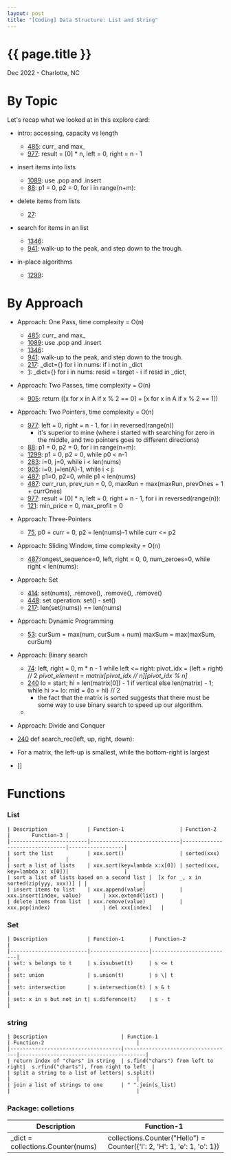 ```yaml
---
layout: post
title: "[Coding] Data Structure: List and String"
---
```


{{ page.title }}
================

<p class="meta">Dec 2022 - Charlotte, NC</p>

# By Topic

Let's recap what we looked at in this explore card:

- intro: accessing, capacity vs length
  - [485](https://leetcode.com/problems/max-consecutive-ones/): curr_ and max_
  - [977](https://leetcode.com/problems/squares-of-a-sorted-array/): result = [0] * n, left = 0, right = n - 1

- insert items into lists
  - [1089](https://leetcode.com/problems/duplicate-zeros/): use .pop and .insert
  - [88](https://leetcode.com/problems/merge-sorted-array/): p1 = 0, p2 = 0, for i in range(n+m):

- delete items from lists
  - [27](https://leetcode.com/problems/remove-duplicates-from-sorted-array/):

- search for items in an list
  - [1346](https://leetcode.com/problems/check-if-n-and-its-double-exist/):
  - [941](https://leetcode.com/problems/valid-mountain-array/): walk-up to the peak, and step down to the trough.

- in-place algorithms
  - [1299](https://leetcode.com/problems/replace-elements-with-greatest-element-on-right-side/):

# By Approach

- Approach: One Pass, time complexity = O(n)
  - [485](https://leetcode.com/problems/max-consecutive-ones/): curr_ and max_
  - [1089](https://leetcode.com/problems/duplicate-zeros/): use .pop and .insert
  - [1346](https://leetcode.com/problems/check-if-n-and-its-double-exist/):
  - [941](https://leetcode.com/problems/valid-mountain-array/): walk-up to the peak, and step down to the trough.
  - [217](https://leetcode.com/problems/contains-duplicate/): _dict={} for i in nums: if i not in _dict
  - [1](https://leetcode.com/problems/two-sum/): _dict={} for i in nums: resid = target - i if resid in _dict,

- Approach: Two Passes, time complexity = O(n)
  - [905](https://leetcode.com/problems/sort-array-by-parity/):  return ([x for x in A if x % 2 == 0] + [x for x in A if x % 2 == 1])

- Approach: Two Pointers, time complexity = O(n)
  - [977](https://leetcode.com/problems/squares-of-a-sorted-array/): left = 0, right = n - 1, for i in reversed(range(n))
    - it's superior to mine (where i started with searching for zero in the middle, and two pointers goes to different directions)
  - [88](https://leetcode.com/problems/merge-sorted-array/): p1 = 0, p2 = 0, for i in range(n+m):
  - [1299](https://leetcode.com/problems/replace-elements-with-greatest-element-on-right-side/): p1 = 0, p2 = 0, while p0 < n-1
  - [283](https://leetcode.com/problems/move-zeroes/): i=0, j=0, while i < len(nums)
  - [905](https://leetcode.com/problems/sort-array-by-parity/):  i=0, j=len(A)-1, while i < j:
  - [487](https://leetcode.com/problems/max-consecutive-ones-ii/): p1=0, p2=0, while p1 < len(nums)
  - [487](https://leetcode.com/problems/max-consecutive-ones-ii/): curr_run, prev_run  = 0, 0, maxRun = max(maxRun, prevOnes + 1 + currOnes)
  - [977](https://leetcode.com/problems/squares-of-a-sorted-array/): result = [0] * n, left = 0, right = n - 1, for i in reversed(range(n)):
  - [121](https://leetcode.com/problems/best-time-to-buy-and-sell-stock/): min_price = 0, max_profit = 0

- Approach: Three-Pointers
  - [75](https://leetcode.com/problems/sort-colors/), p0 = curr = 0, p2 = len(nums)-1 while curr <= p2
- Approach: Sliding Window, time complexity = O(n)
  - [487](https://leetcode.com/problems/max-consecutive-ones-ii/):longest_sequence=0, left, right = 0, 0, num_zeroes=0, while right < len(nums):

- Approach: Set
  - [414](https://leetcode.com/problems/third-maximum-number/): set(nums), .remove(), .remove(), .remove()
  - [448](https://leetcode.com/problems/find-all-numbers-disappeared-in-an-array/): set operation: set() - set()
  - [217](https://leetcode.com/problems/contains-duplicate/): len(set(nums)) == len(nums)

- Approach: Dynamic Programming
  - [53](https://leetcode.com/problems/maximum-subarray/): curSum = max(num, curSum + num) maxSum = max(maxSum, curSum)

- Approach: Binary search

  - [74](https://leetcode.com/problems/search-a-2d-matrix/): left, right = 0, m * n - 1 while left <= right: pivot_idx = (left + right) // 2  *pivot_element = matrix[pivot_idx // n][pivot_idx % n]*
  - [240](https://leetcode.com/problems/search-a-2d-matrix-ii/) lo = start; hi = len(matrix[0]) - 1 if vertical else len(matrix) - 1; while hi >= lo: mid = (lo + hi) // 2
    - the fact that the matrix is sorted suggests that there must be some way to use binary search to speed up our algorithm.
  -

- Approach: Divide and Conquer
 - [240](https://leetcode.com/problems/search-a-2d-matrix-ii/) def search_rec(left, up, right, down):
  - For a matrix, the left-up is smallest, while the bottom-right is largest
 - []


# Functions

### List

    | Description             | Function-1                  | Function-2                     |       Function-3 |
    |-------------------------|-----------------------------|--------------------------------|------------------|
    | sort the list           | xxx.sort()                  | sorted(xxx)                    |                  |
    | sort a list of lists    | xxx.sort(key=lambda x:x[0]) | sorted(xxx, key=lambda x: x[0])|                  |
    | sort a list of lists based on a second list |  [x for _, x in sorted(zip(yyy, xxx))] | |                  |
    | insert items to list    | xxx.append(value)           | xxx.insert(index, value)       | xxx.extend(list) |
    | delete items from list  | xxx.remove(value)           | xxx.pop(index)                 | del xxx[index]   |

### Set
    | Description             | Function-1        | Function-2               |
    |-------------------------|-------------------|--------------------------|
    | set: s belongs to t     | s.issubset(t)     | s <= t                   |                  
    | set: union              | s.union(t)        | s \| t                   |                  
    | set: intersection       | s.intersection(t) | s & t                    |                  
    | set: x in s but not in t| s.diference(t)    | s - t                    |                  

### string
    | Description                        | Function-1                        | Function-2                              |
    |------------------------------------|-----------------------------------|-----------------------------------------|
    | return index of "chars" in string  | s.find("chars") from left to right|  s.rfind("charts"), from right to left  |                
    | split a string to a list of letters| s.split()                         |                                         |
    | join a list of strings to one      | " ".join(s_list)                  |                                         |

### Package: colletions

| Description                        | Function-1                                                                     |
|------------------------------------|--------------------------------------------------------------------------------|
| _dict = collections.Counter(nums)  | collections.Counter("Hello") = Counter({'l': 2, 'H': 1, 'e': 1, 'o': 1})       |
